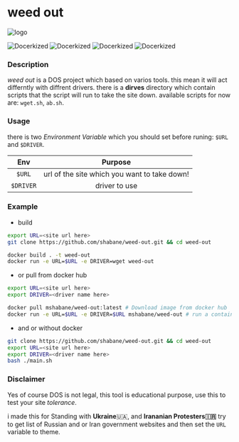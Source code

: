 # weed out

![logo](https://s6.uupload.ir/files/thumb_2000_0_0_0_auto_dmfa.jpg)

![Docerkized](https://img.shields.io/badge/-docker-2496ED?logo=docker&logoColor=black&style=for-the-badge)
![Docerkized](https://img.shields.io/badge/-bash-E95420?logo=ubuntu&logoColor=black&style=for-the-badge)
![Docerkized](https://img.shields.io/badge/-bash-4EAA25?logo=gnubash&logoColor=black&style=for-the-badge)
![Docerkized](https://img.shields.io/badge/-Modular-313131?&style=for-the-badge)


### Description

*weed out* is a DOS project which based on varios tools.
this mean it will act differntly with diffrent drivers.
there is a **dirves** directory which contain scripts that the
script will run to take the site down. available scripts for now are: `wget.sh`, `ab.sh`.

### Usage

there is two *Environment Variable* which you should set before runing: `$URL` and `$DRIVER`.

|   Env |Purpose|
|:-----:|:-----:|
|`$URL` | url of the site which you want to take down!|
|`$DRIVER`| driver to use |


### Example

- build

```bash
export URL=<site url here>
git clone https://github.com/shabane/weed-out.git && cd weed-out

docker build . -t weed-out
docker run -e URL=$URL -e DRIVER=wget weed-out
```

- or pull from docker hub

```bash
export URL=<site url here>
export DRIVER=<driver name here>

docker pull mshabane/weed-out:latest # Download image from docker hub
docker run -e URL=$URL -e DRIVER=$URL mshabane/weed-out # run a container
```

- and or without docker

```bash
git clone https://github.com/shabane/weed-out.git && cd weed-out
export URL=<site url here>
export DRIVER=<driver name here>
bash ./main.sh
```

### Disclaimer

Yes of course DOS is not legal, this tool is educational purpose,
use this to test your site *tolerance*.

i made this for Standing with **Ukraine**🇺🇦, and **Irananian Protesters🇮🇷** try to get list of Russian and or Iran government websites
and then set the `URL` variable to theme.   